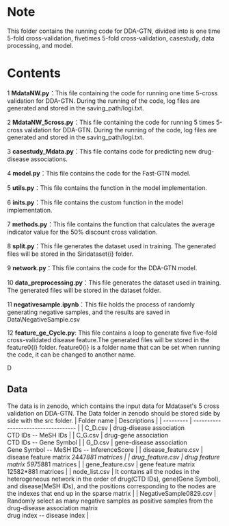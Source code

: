 # Note

This folder contains the running code for DDA-GTN, divided into is one time 5-fold cross-validation, fivetimes 5-fold cross-validation, casestudy, data processing, and model.

# Contents

1 **MdataNW.py**：This file containing the code for running one time 5-cross validation for DDA-GTN. During the running of the code, log files are generated and stored in the saving_path/logi.txt.

2 **MdataNW_5cross.py**：This file containing the code for running 5 times 5-cross validation for DDA-GTN. During the running of the code, log files are generated and stored in the saving_path/logi.txt.

3 **casestudy_Mdata.py**：This file contains code for predicting new drug-disease associations.

4 **model.py**：This file contains the code for the Fast-GTN model.

5 **utils.py**：This file contains the function in the model implementation.

6 **inits.py**：This file contains the custom function in the model implementation.

7 **methods.py**：This file contains the function that calculates the average indicator value for the 50% discount cross validation.

8 **split.py**：This file generates the dataset used in training. The generated files will be stored in the Siridataset{i} folder.

9 **network.py**：This file contains the code for the DDA-GTN model.

10 **data_preprocessing.py**：This file generates the dataset used in training. The generated files will be stored in the dataset folder.

11 **negativesample.ipynb**：This file holds the process of randomly generating negative samples, and the results are saved in Data\NegativeSample.csv

12 **feature_ge_Cycle.py**: This file contains a loop to generate five five-fold cross-validated disease feature.The generated files will be stored in the feature0{i} folder. feature0{i} is a folder name that can be set when running the code, it can be changed to another name.

D
## Data
The data is in zenodo, which contains the input data for Mdataset's 5 cross validation on DDA-GTN.
The Data folder in zenodo should be stored side by side with the src folder.
| Folder name      | Descriptions                                |
| --------- | ----------------------------------- |
| C_D.csv     | drug-disease association <br>  CTD IDs -- MeSH IDs                     |
| C_G.csv     | drug-gene association <br>  CTD IDs -- Gene Symbol                     |
| G_D.csv     | gene-disease association <br>  Gene Symbol -- MeSH IDs -- InferenceScore                    |
| disease_feature.csv     | disease feature matrix 2447*881 matrices                     |
| drug_feature.csv     | drug feature matrix 5975*881 matrices                     |
| gene_feature.csv     | gene feature matrix 12582*881 matrices                     |
| node_list.csv     | It contains all the nodes in the heterogeneous network in the order of drug(CTD IDs), gene(Gene Symbol), and disease(MeSH IDs), and the positions corresponding to the nodes are the indexes that end up in the sparse matrix                    |
| NegativeSample0829.csv     | Randomly select as many negative samples as positive samples from the drug-disease association matrix <br> drug index -- disease index |
